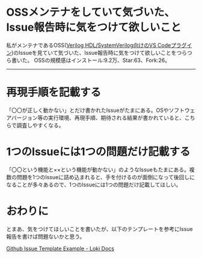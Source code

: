 # OSSメンテナをしていて気づいた、Issue報告時に気をつけて欲しいこと


私がメンテナであるOSS([Verilog HDL/SystemVerilog向けのVS Codeプラグイン](https://marketplace.visualstudio.com/items/mshr-h.VerilogHDL))のIssueを見ていて気づいた、Issue報告時に気をつけて欲しいことをつらつら書いた。
OSSの規模感はインストール:9.2万、Star:63、Fork:26。

---

# 再現手順を記載する

「〇〇が正しく動かない」とだけ書かれたIssueがたまにある。OSやソフトウェアバージョン等の実行環境、再現手順、期待される結果が書かれていると、こちらで調査しやすくなる。

# 1つのIssueには1つの問題だけ記載する

「〇〇という機能と××という機能が動かない」のようなIssueもたまにある。複数の問題を1つのIssueに詰め込まれると、手を付けるのが面倒になって後回しになることが多々あるので、1つのIssueには1つの問題だけ記載してほしい。

# おわりに

とまあ、気をつけてほしいことを書いたが、以下のテンプレートを参考にIssue報告を書けば問題ないかと思う。

[Github Issue Template Example - Loki Docs](https://lokidocs.com/Contributing/Issue_Template/)
